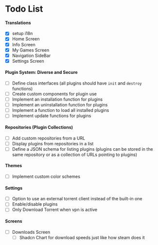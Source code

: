 # Todo List

#### Translations

- [x] setup i18n
- [x] Home Screen
- [x] Info Screen
- [x] My Games Screen
- [x] Navigation SideBar
- [x] Settings Screen

#### Plugin System: Diverse and Secure

- [ ] Define class interfaces (all plugins should have `init` and `destroy` functions)
- [ ] Create custom components for plugin use
- [ ] Implement an installation function for plugins
- [ ] Implement an uninstallation function for plugins
- [ ] Implement a function to load all installed plugins
- [ ] Implement update functions for plugins

#### Repositories (Plugin Collections)

- [ ] Add custom repositories from a URL
- [ ] Display plugins from repositories in a list
- [ ] Define a JSON schema for listing plugins (plugins can be stored in the same repository or as a collection of URLs pointing to plugins)

#### Themes

- [ ] Implement custom color schemes

#### Settings

- [ ] Option to use an external torrent client instead of the built-in one
- [ ] Enable/disable plugins
- [ ] Only Download Torrent when vpn is active

#### Screens

- [ ] Downloads Screen
  - [ ] Shadcn Chart for download speeds just like how steam does it
